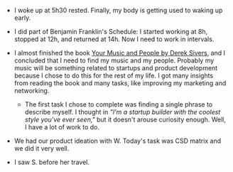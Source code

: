 - I woke up at 5h30 rested. Finally, my body is getting used to waking up early.

- I did part of Benjamin Franklin's Schedule: I started working at 8h, stopped at 12h, and returned at 14h. Now I need to work in intervals.

- I almost finished the book [Your Music and People by Derek Sivers](https://sive.rs/m), and I concluded that I need to find my music and my people. Probably my music will be something related to startups and product development because I chose to do this for the rest of my life. I got many insights from reading the book and many tasks, like improving my marketing and networking.

  - The first task I chose to complete was finding a single phrase to describe myself. I thought in _"I'm a startup builder with the coolest style you've ever seen,"_ but it doesn't arouse curiosity enough. Well, I have a lot of work to do.

- We had our product ideation with W. Today's task was CSD matrix and we did it very well.

- I saw S. before her travel.
